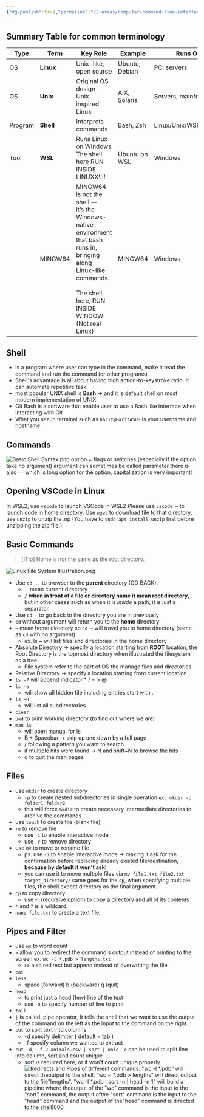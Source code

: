 ```yaml
---
{"dg-publish":true,"permalink":"/2-areas/computer/command-line-interface-in-linux/","created":"2024-01-04T22:11:04.398+07:00","updated":"2025-09-14T20:30:35.883+07:00"}
---
```



## Summary Table for common terminology

| Type    | Term      | Key Role                                                                                                                                                                                | Example        | Runs On              |
| ------- | --------- | --------------------------------------------------------------------------------------------------------------------------------------------------------------------------------------- | -------------- | -------------------- |
| OS      | **Linux** | Unix-like, open source                                                                                                                                                                  | Ubuntu, Debian | PC, servers          |
| OS      | **Unix**  | Original OS design<br>Unix inspired Linux                                                                                                                                               | AIX, Solaris   | Servers, mainframes  |
| Program | **Shell** | Interprets commands                                                                                                                                                                     | Bash, Zsh      | Linux/Unix/WSL/macOS |
| Tool    | **WSL**   | Runs Linux on Windows<br>The shell here RUN INSIDE LINUXX!!!!                                                                                                                           | Ubuntu on WSL  | Windows              |
|         | MINGW64   | MINGW64 is not the shell — <br>it’s the Windows-native environment <br>that bash runs in, bringing along Linux-like commands.<br><br>The shell here, RUN INSIDE WINDOW (Not real Linux) | MINGW64        | Windows              |

## Shell
- is a program where user can type in the command, make it read the command and run the command (or other programs)
- Shell's advantage is all about having high action-to-keystroke ratio. It can automate repetitive task.
- most popular UNIX shell is **Bash** -> and it is default shell on most modern implementation of UNIX
- Git Bash is a software that enable user to use a Bash like interface when interacting with Git
- What you see in terminal such as `harit@HaritASUS` is your username and hostname.
## Commands

![Basic Shell Syntax.png](/img/user/3%20Resources/Attachment/Basic%20Shell%20Syntax.png)
option = flags or switches (especially if the option take no argument)
argument can sometimes be called parameter
there is also `--` which is long option
for the option, capitalization is very important!

## Opening VSCode in Linux
In WSL2, use `vscode` to launch VSCode in WSL2 
Please use `vscode ~` to launch code in home directory.
Use `wget` to download file to that directory, use `unzip` to unzip the zip (You have to `sudo apt install unzip` first before unzipping the zip file.)

## Basic Commands

> [!Tip] Home is not the same as the root directory.

![Linux File System Illustration.png](/img/user/3%20Resources/Attachment/Linux%20File%20System%20Illustration.png)

- Use `cd ..` to browser to the **parent** directory (GO BACK).
	- `. `mean current directory
	- `/` **when in front of a file or directory name it mean root directory,** but in other cases such as when it is *inside* a path, it is just a separator.
- Use `cd -` to go back to the directory you are in previously
- `cd` without argument will return you to the **home** directory
- `~` mean home directory so `cd ~` will travel you to home directory (same as `cd` with no argument)
	- ex. ls ~ will list files and directories in the home directory
- Absolute Directory -> specify a location starting from **ROOT** location, the Root Directory is the topmost directory when illustrated the filesystem as a tree.
	- File system refer to the part of OS the manage files and directories
- Relative Directory -> specify a location starting from current location
- `ls -F` will append indicator * / = > @
- `ls -a`
	- will show all hidden file including entries start with .
- `ls -R`
	- will list all subdirectories
- `clear`
- `pwd` to print working directory (to find out where we are)
- `man ls`
	- will open manual for ls
	- B + Spacebar -> skip up and down by a full page
	- / following a pattern you want to search
	- if multiple hits were found -> N and shift+N to browse the hits
	- q to quit the man pages



## Files

- use `mkdir` to create directory
	- `-p` to create nested subdirectories in single operation `ex: mkdir -p folder1 folder2`
	- this will force `mkdir` to create necessary intermediate directories to archive the commands
- use `touch` to create file (blank file)
- `rm` to remove file
	- use `-i` to enable interactive mode
	- use `-r` to remove directory
- use `mv` to move or rename file
	- ps. use `-i` to enable interactive mode -> making it ask for the confirmation before replacing already existed file/destination, **because by default it won't ask!**
	- you can use it to move multiple files via `mv file1.txt file2.txt target_directory/` same goes for the `cp`, when specifying multiple files, the shell expect directory as the final argument.
- `cp` to copy directory
	- use -r (recursive option) to copy a directory and all of its contents
- `*` and `?` is a wildcard.
- `nano file.txt` to create a text file.
 
## Pipes and Filter
- use `wc` to word count
- `>` allow you to redirect the command's output instead of printing to the screen ex. `wc -l *.pdb > lengths.txt`
	- `>>` also redirect but append instead of overwriting the file
- `cat`
- `less`
	- space (forward) b (backward) q (quit)
- `head`
	- to print just a head (few) line of the text
	- use `-n` to specify number of line to print
- `tail`
- `|` is called, pipe operator, It tells the shell that we want to use the output of the command on the left as the input to the command on the right.
- `cut` to spilt text into columns
	- -d specify delimiter ( default = tab )
	- -f specify column we wanted to extract
- `cut -d, -f 2 animals.csv | sort | uniq -c` can be used to spilt line into column, sort and count unique
	- sort is required here, or it won't count unique properly
![Redirects and Pipes of different commands: "wc -l *.pdb" will direct theoutput to the shell. "wc -l *.pdb > lengths" will direct output to the file"lengths". "wc -l *.pdb | sort -n | head -n 1" will build a pipeline where theoutput of the "wc" command is the input to the "sort" command, the output ofthe "sort" command is the input to the "head" command and the output of the"head" command is directed to the shell|600](https://swcarpentry.github.io/shell-novice/fig/redirects-and-pipes.svg)